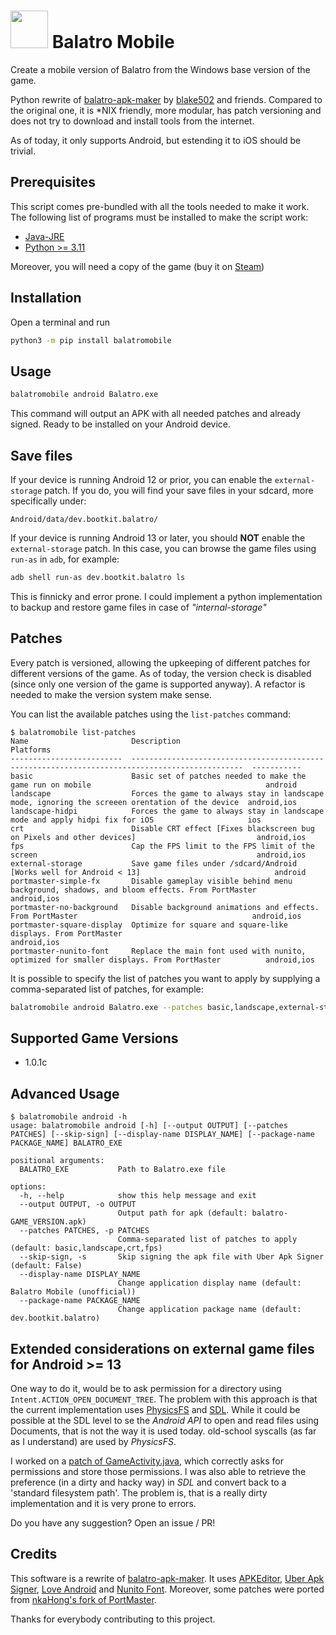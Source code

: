 # <img src="misc/icon.png" width="60px"/> Balatro Mobile

Create a mobile version of Balatro from the Windows base version of the game. 

Python rewrite of [balatro-apk-maker](https://github.com/blake502/balatro-apk-maker) by [blake502](https://github.com/blake502) and friends. Compared to the original one, it is *NIX friendly, more modular, has patch versioning and does not try to download and install tools from the internet.

As of today, it only supports Android, but estending it to iOS should be trivial.


## Prerequisites
This script comes pre-bundled with all the tools needed to make it work. The following list of programs must be installed to make the script work:
* [Java-JRE](https://www.java.com/en/download/manual.jsp)
* [Python >= 3.11](https://www.python.org/)

Moreover, you will need a copy of the game (buy it on [Steam](https://store.steampowered.com/app/2379780/Balatro/))

## Installation
Open a terminal and run
```bash
python3 -m pip install balatromobile
```

## Usage
```bash
balatromobile android Balatro.exe
```
This command will output an APK with all needed patches and already signed. Ready to be installed on your Android device.

## Save files
If your device is running Android 12 or prior, you can enable the `external-storage` patch. If you do, you will find your save files in your sdcard, more specifically under:
```
Android/data/dev.bootkit.balatro/
```

If your device is running Android 13 or later, you should **NOT** enable the `external-storage` patch. In this case, you can browse the game files using `run-as` in `adb`, for example:
```bash
adb shell run-as dev.bootkit.balatro ls
```
This is finnicky and error prone. I could implement a python implementation to backup and restore game files in case of _"internal-storage"_

## Patches
Every patch is versioned, allowing the upkeeping of different patches for different versions of the game.
As of today, the version check is disabled (since only one version of the game is supported anyway).
A refactor is needed to make the version system make sense.

You can list the available patches using the `list-patches` command:
```
$ balatromobile list-patches
Name                       Description                                                                                      Platforms
-------------------------  -----------------------------------------------------------------------------------------------  -----------
basic                      Basic set of patches needed to make the game run on mobile                                       android
landscape                  Forces the game to always stay in landscape mode, ignoring the screeen orentation of the device  android,ios
landscape-hidpi            Forces the game to always stay in landscape mode and apply hidpi fix for iOS                     ios
crt                        Disable CRT effect [Fixes blackscreen bug on Pixels and other devices]                           android,ios
fps                        Cap the FPS limit to the FPS limit of the screen                                                 android,ios
external-storage           Save game files under /sdcard/Android [Works well for Android < 13]                              android
portmaster-simple-fx       Disable gameplay visible behind menu background, shadows, and bloom effects. From PortMaster     android,ios
portmaster-no-background   Disable background animations and effects. From PortMaster                                       android,ios
portmaster-square-display  Optimize for square and square-like displays. From PortMaster                                    android,ios
portmaster-nunito-font     Replace the main font used with nunito, optimized for smaller displays. From PortMaster          android,ios
```
It is possible to specify the list of patches you want to apply by supplying a comma-separated list of patches, for example:
```bash
balatromobile android Balatro.exe --patches basic,landscape,external-storage
```

## Supported Game Versions
* 1.0.1c

## Advanced Usage
```
$ balatromobile android -h
usage: balatromobile android [-h] [--output OUTPUT] [--patches PATCHES] [--skip-sign] [--display-name DISPLAY_NAME] [--package-name PACKAGE_NAME] BALATRO_EXE

positional arguments:
  BALATRO_EXE           Path to Balatro.exe file

options:
  -h, --help            show this help message and exit
  --output OUTPUT, -o OUTPUT
                        Output path for apk (default: balatro-GAME_VERSION.apk)
  --patches PATCHES, -p PATCHES
                        Comma-separated list of patches to apply (default: basic,landscape,crt,fps)
  --skip-sign, -s       Skip signing the apk file with Uber Apk Signer (default: False)
  --display-name DISPLAY_NAME
                        Change application display name (default: Balatro Mobile (unofficial))
  --package-name PACKAGE_NAME
                        Change application package name (default: dev.bootkit.balatro)
```

## Extended considerations on external game files for Android >= 13

One way to do it, would be to ask permission for a directory using `Intent.ACTION_OPEN_DOCUMENT_TREE`. The problem with this approach is that the current implementation uses [PhysicsFS](https://icculus.org/physfs/) and [SDL](https://www.libsdl.org/). While it could be possible at the SDL level to se the _Android API_ to open and read files using Documents, that is not the way it is used today. old-school syscalls (as far as I understand) are used by _PhysicsFS_.

I worked on a [patch of GameActivity.java](https://gist.github.com/antipatico/73f718d5b37b507b6b6dbf9bf92052e0), which correctly asks for permissions and store those permissions. I was also able to retrieve the preference (in a dirty and hacky way) in _SDL_ and convert back to a 'standard filesystem path'. The problem is, that is a really dirty implementation and it is very prone to errors.

Do you have any suggestion? Open an issue / PR!

## Credits
This software is a rewrite of [balatro-apk-maker](https://github.com/blake502/balatro-apk-maker). It uses [APKEditor](https://github.com/REAndroid/APKEditor), [Uber Apk Signer](https://github.com/patrickfav/uber-apk-signer), [Love Android](https://github.com/love2d/love-android) and [Nunito Font](https://fonts.google.com/specimen/Nunito). Moreover, some patches were ported from [nkaHong's fork of PortMaster](https://github.com/nkahoang/PortMaster-nkaHoang).

Thanks for everybody contributing to this project.